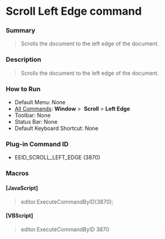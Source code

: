 # Scroll Left Edge command

### Summary

> Scrolls the document to the left edge of the document.

### Description

> Scrolls the document to the left edge of the document.

### How to Run

- Default Menu: None
- [All Commands](../tools/all_commands): **Window** >  **Scroll** \> **Left Edge**
- Toolbar: None
- Status Bar: None
- Default Keyboard Shortcut: None

### Plug-in Command ID

- EEID\_SCROLL\_LEFT\_EDGE (3870)

### Macros

#### \[JavaScript\]

> editor.ExecuteCommandByID(3870);

#### \[VBScript\]

> editor.ExecuteCommandByID 3870
